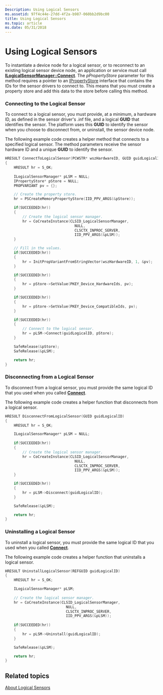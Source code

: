 ```yaml
---
Description: Using Logical Sensors
ms.assetid: 97f4c44e-27dd-4f2a-b987-060bb2d9bc00
title: Using Logical Sensors
ms.topic: article
ms.date: 05/31/2018
---
```


# Using Logical Sensors

To instantiate a device node for a logical sensor, or to reconnect to an existing logical sensor device node, an application or service must call [**ILogicalSensorManager::Connect**](/previous-versions/windows/desktop/legacy/dd374029(v=vs.85)). The *pPropertyStore* parameter for this method requires a pointer to an [IPropertyStore](/windows/win32/api/propsys/nn-propsys-ipropertystore) interface that contains the IDs for the sensor drivers to connect to. This means that you must create a property store and add this data to the store before calling this method.

### Connecting to the Logical Sensor

To connect to a logical sensor, you must provide, at a minimum, a hardware ID, as defined in the sensor driver's .inf file, and a logical **GUID** that identifies the sensor. The platform uses this **GUID** to identify the sensor when you choose to disconnect from, or uninstall, the sensor device node.

The following example code creates a helper method that connects to a specified logical sensor. The method parameters receive the sensor hardware ID and a unique **GUID** to identify the sensor.


```C++
HRESULT ConnectToLogicalSensor(PCWSTR* wszHardwareID, GUID guidLogicalID)
{
    HRESULT hr = S_OK;
    
    ILogicalSensorManager* pLSM = NULL;
    IPropertyStore* pStore = NULL;
    PROPVARIANT pv = {};

    // Create the property store.
    hr = PSCreateMemoryPropertyStore(IID_PPV_ARGS(&pStore));

    if(SUCCEEDED(hr))
    {
        // Create the logical sensor manager.
        hr = CoCreateInstance(CLSID_LogicalSensorManager, 
                                NULL, 
                                CLSCTX_INPROC_SERVER, 
                                IID_PPV_ARGS(&pLSM));
    }

    // Fill in the values.
    if(SUCCEEDED(hr))
    {
        hr = InitPropVariantFromStringVector(wszHardwareID, 1, &pv);
    }

    if(SUCCEEDED(hr))
    {
        hr = pStore->SetValue(PKEY_Device_HardwareIds, pv);
    }

    if(SUCCEEDED(hr))
    {
        hr = pStore->SetValue(PKEY_Device_CompatibleIds, pv);
    }

    if(SUCCEEDED(hr))
    {
        // Connect to the logical sensor.
        hr = pLSM->Connect(guidLogicalID, pStore);
    }

    SafeRelease(&pStore);
    SafeRelease(&pLSM);

    return hr;
}
```



### Disconnecting from a Logical Sensor

To disconnect from a logical sensor, you must provide the same logical ID that you used when you called [**Connect**](/previous-versions/windows/desktop/legacy/dd374029(v=vs.85)).

The following example code creates a helper function that disconnects from a logical sensor.


```C++
HRESULT DisconnectFromLogicalSensor(GUID guidLogicalID)
{
    HRESULT hr = S_OK;

    ILogicalSensorManager* pLSM = NULL;
 
    if(SUCCEEDED(hr))
    {
        // Create the logical sensor manager.
        hr = CoCreateInstance(CLSID_LogicalSensorManager, 
                                NULL, 
                                CLSCTX_INPROC_SERVER, 
                                IID_PPV_ARGS(&pLSM));
    }

    if(SUCCEEDED(hr))
    {
        hr = pLSM->Disconnect(guidLogicalID);
    }

    SafeRelease(&pLSM);

    return hr;
}
```



### Uninstalling a Logical Sensor

To uninstall a logical sensor, you must provide the same logical ID that you used when you called [**Connect**](/previous-versions/windows/desktop/legacy/dd374029(v=vs.85)).

The following example code creates a helper function that uninstalls a logical sensor.


```C++
HRESULT UninstallLogicalSensor(REFGUID guidLogicalID)
{
    HRESULT hr = S_OK;

    ILogicalSensorManager* pLSM;
 
    // Create the logical sensor manager.
    hr = CoCreateInstance(CLSID_LogicalSensorManager, 
                            NULL, 
                            CLSCTX_INPROC_SERVER, 
                            IID_PPV_ARGS(&pLSM));
 
    if(SUCCEEDED(hr))
    {
        hr = pLSM->Uninstall(guidLogicalID);
    }

    SafeRelease(&pLSM);

    return hr;
}
```



## Related topics

<dl> <dt>

[About Logical Sensors](about-logical-sensors.md)
</dt> </dl>

 

 